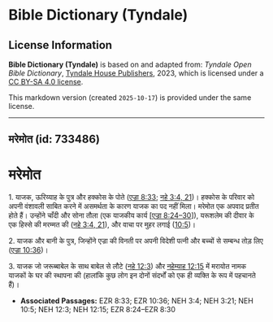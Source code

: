 # Bible Dictionary (Tyndale)

## License Information

**Bible Dictionary (Tyndale)** is based on and adapted from: _Tyndale Open Bible Dictionary_, [Tyndale House Publishers](https://tyndaleopenresources.com/), 2023, which is licensed under a [CC BY-SA 4.0 license](https://creativecommons.org/licenses/by-sa/4.0/legalcode.en).

This markdown version (created `2025-10-17`) is provided under the same license.



--------------------------------

## मरेमोत (id: 733486)

मरेमोत
======

1\. याजक, ऊरिय्याह के पुत्र और हक्कोस के पोते ([एज्रा 8:33](https://ref.ly/Ezra8:33); [नहे 3:4, 21](https://ref.ly/Neh3:4,Neh3:21))। हक्कोस के परिवार को अपनी वंशावली साबित करने में असमर्थता के कारण याजक का पद नहीं मिला। मरेमोत एक अपवाद प्रतीत होते हैं। उन्होंने चाँदी और सोना तौला (एक याजकीय कार्य \[[एज्रा 8:24–30](https://ref.ly/Ezra8:24-Ezra8:30)]), यरूशलेम की दीवार के एक हिस्से की मरम्मत की ([नहे 3:4, 21](https://ref.ly/Neh3:4,Neh3:21)), और वाचा पर मुहर लगाई ([10:5](https://ref.ly/Neh10:5))।

2\. याजक और बानी के पुत्र, जिन्होंने एज्रा की विनती पर अपनी विदेशी पत्नी और बच्चों से सम्बन्ध तोड़ लिए ([एज्रा 10:36](https://ref.ly/Ezra10:36))।

3\. याजक जो जरूब्बाबेल के साथ बाबेल से लौटे ([नहे 12:3](https://ref.ly/Neh12:3)) और [नहेम्याह 12:15](https://ref.ly/Neh12:15) में मरायोत नामक याजकों के घर की स्थापना की (हालांकि कुछ लोग इन दोनों संदर्भों को एक ही व्यक्ति के रूप में पहचानते हैं)।

* **Associated Passages:** EZR 8:33; EZR 10:36; NEH 3:4; NEH 3:21; NEH 10:5; NEH 12:3; NEH 12:15; EZR 8:24–EZR 8:30

